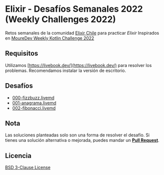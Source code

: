# Elixir - Desafíos Semanales 2022 (Weekly Challenges 2022)

Retos semanales de la comunidad [Elixir Chile](https://elixircl.github.io/) para practicar _Elixir_
Inspirados en [MoureDev Weekly Kotlin Challenge 2022](https://github.com/mouredev/Weekly-Challenge-2022-Kotlin)

## Requisitos

Utilizamos [https://livebook.dev/](https://livebook.dev/) para resolver los problemas.
Recomendamos instalar la versión de escritorio.

## Desafíos

- [000-fizzbuzz.livemd](000-fizzbuzz.livemd)
- [001-anagrama.livemd](001-anagrama.livemd)
- [002-fibonacci.livemd](002-fibonacci.livemd)

## Nota

Las soluciones planteadas solo son una forma de resolver el desafío.
Si tienes una solución alternativa o mejorada, puedes mandar un [**Pull Request**](https://github.com/ElixirCL/weekly-2022/pulls).

## Licencia

[BSD 3-Clause License](LICENSE)